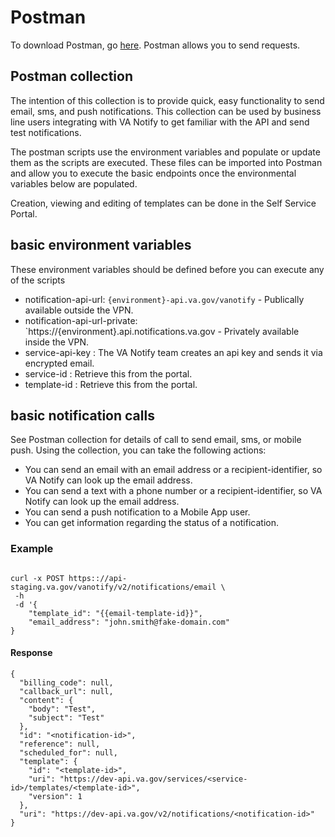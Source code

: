 # Postman

To download Postman, go [here](https://www.postman.com/downloads/). Postman allows you to send requests.

## Postman collection

The intention of this collection is to provide quick, easy functionality to send email, sms, and push notifications.  This collection can be used by business line users integrating with VA Notify to get familiar with the API and send test notifications.  

The postman scripts use the environment variables and populate or update them as the scripts are executed. These files can be imported into Postman and allow you to 
execute the basic endpoints once the environmental variables below are populated. 

Creation, viewing and editing of templates can be done in the Self Service Portal.
## basic environment variables

These environment variables should be defined before you can execute any of the scripts
- notification-api-url: `{environment}-api.va.gov/vanotify` - Publically available outside the VPN. 
- notification-api-url-private: `https://{environment}.api.notifications.va.gov - Privately available inside the VPN. 
- service-api-key : The VA Notify team creates an api key and sends it via encrypted email.
- service-id : Retrieve this from the portal.
- template-id : Retrieve this from the portal. 
## basic notification calls

See Postman collection for details of call to send email, sms, or mobile push. Using the collection, you can take the following actions: 

- You can send an email with an email address or a recipient-identifier, so VA Notify can look up the email address.
- You can send a text with a phone number or a recipient-identifier, so VA Notify can look up the email address. 
- You can send a push notification to a Mobile App user. 
- You can get information regarding the status of a notification.

### Example
`````

curl -x POST https:://api-staging.va.gov/vanotify/v2/notifications/email \
 -h 
 -d '{
    "template_id": "{{email-template-id}}",
    "email_address": "john.smith@fake-domain.com"
}
`````

#### Response
`````
{
  "billing_code": null,
  "callback_url": null,
  "content": {
    "body": "Test",
    "subject": "Test"
  },
  "id": "<notification-id>",
  "reference": null,
  "scheduled_for": null,
  "template": {
    "id": "<template-id>",
    "uri": "https://dev-api.va.gov/services/<service-id>/templates/<template-id>",
    "version": 1
  },
  "uri": "https://dev-api.va.gov/v2/notifications/<notification-id>"
}
`````